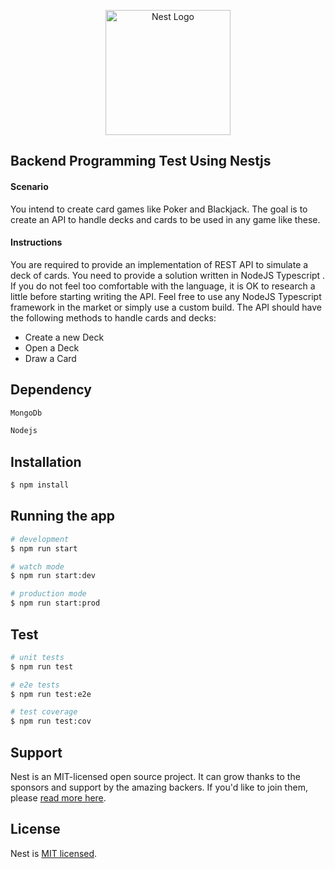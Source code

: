 <p align="center">
  <a href="http://nestjs.com/" target="blank"><img src="https://nestjs.com/img/logo-small.svg" width="200" alt="Nest Logo" /></a>
</p>

## Backend Programming Test Using Nestjs

#### Scenario
You intend to create card games like Poker and Blackjack. The goal is to create an API to handle decks and cards to be used in any game like
these.
#### Instructions
You are required to provide an implementation of REST API to simulate a deck of cards.
You need to provide a solution written in NodeJS Typescript . If you do not feel too comfortable with the language, it is OK to research a little
before starting writing the API. Feel free to use any NodeJS Typescript framework in the market or simply use a custom build.
The API should have the following methods to handle cards and decks:

* Create a new Deck
* Open a Deck
* Draw a Card



## Dependency

```bash
MongoDb

Nodejs
```

## Installation

```bash
$ npm install
```

## Running the app

```bash
# development
$ npm run start

# watch mode
$ npm run start:dev

# production mode
$ npm run start:prod
```

## Test

```bash
# unit tests
$ npm run test

# e2e tests
$ npm run test:e2e

# test coverage
$ npm run test:cov
```

## Support

Nest is an MIT-licensed open source project. It can grow thanks to the sponsors and support by the amazing backers. If you'd like to join them, please [read more here](https://docs.nestjs.com/support).

## License

Nest is [MIT licensed](LICENSE).
